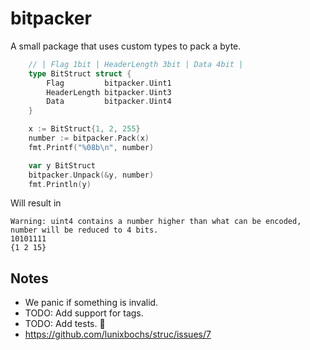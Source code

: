 # bitpacker

A small package that uses custom types to pack a byte.

```go
	// | Flag 1bit | HeaderLength 3bit | Data 4bit |
	type BitStruct struct {
		Flag         bitpacker.Uint1
		HeaderLength bitpacker.Uint3
		Data         bitpacker.Uint4
	}

	x := BitStruct{1, 2, 255}
	number := bitpacker.Pack(x)
	fmt.Printf("%08b\n", number)

	var y BitStruct
	bitpacker.Unpack(&y, number)
	fmt.Println(y)

```

Will result in

```
Warning: uint4 contains a number higher than what can be encoded, number will be reduced to 4 bits.
10101111
{1 2 15}

```



## Notes
* We panic if something is invalid.
* TODO: Add support for tags.
* TODO: Add tests. 🤨
* https://github.com/lunixbochs/struc/issues/7
